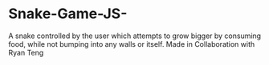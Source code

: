 # Snake-Game-JS-
A snake controlled by the user which attempts to grow bigger by consuming food, while not bumping into any walls or itself.
Made in Collaboration with Ryan Teng
